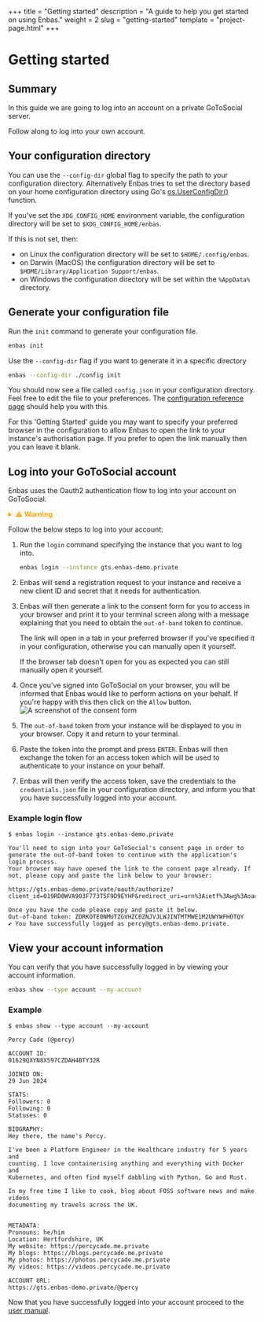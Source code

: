 +++
title = "Getting started"
description = "A guide to help you get started on using Enbas."
weight = 2
slug = "getting-started"
template = "project-page.html"
+++

# Getting started

## Summary

In this guide we are going to log into an account on a private GoToSocial server.

Follow along to log into your own account.

## Your configuration directory

You can use the `--config-dir` global flag to specify the path to your configuration directory.
Alternatively Enbas tries to set the directory based on your home configuration directory using Go's [os.UserConfigDir()](https://pkg.go.dev/os#UserConfigDir) function.

If you've set the `XDG_CONFIG_HOME` environment variable, the configuration directory will be set to `$XDG_CONFIG_HOME/enbas`.

If this is not set, then:

- on Linux the configuration directory will be set to `$HOME/.config/enbas`.
- on Darwin (MacOS) the configuration directory will be set to `$HOME/Library/Application Support/enbas`.
- on Windows the configuration directory will be set within the `%AppData%` directory.

## Generate your configuration file

Run the `init` command to generate your configuration file.

```bash
enbas init
```

Use the `--config-dir` flag if you want to generate it in a specific directory

```bash
enbas --config-dir ./config init
```

You should now see a file called `config.json` in your configuration directory.
Feel free to edit the file to your preferences. 
The [configuration reference page](@/projects/enbas/03_configuration.md) should help you with this.

For this 'Getting Started' guide you may want to specify your preferred browser in the configuration to allow
Enbas to open the link to your instance's authorisation page.
If you prefer to open the link manually then you can leave it blank.

## Log into your GoToSocial account

Enbas uses the Oauth2 authentication flow to log into your account on GoToSocial.

<details>
    <summary style="color: Orange; font-weight: bold"><span>&#9888;</span> Warning</summary>
    <p>
        As of writing GoToSocial does not currently support scoped authorization tokens so even if
        we request read-only tokens, the application will be able to perform any actions within the
        limitations of your account (including admin actions if you are an admin).
        You can read more about this <a href="https://docs.gotosocial.org/en/latest/api/authentication/">here</a>.
    </p>
</details>

Follow the below steps to log into your account:

1. Run the `login` command specifying the instance that you want to log into.
    ```bash
    enbas login --instance gts.enbas-demo.private
    ```

2. Enbas will send a registration request to your instance and receive a new client ID and secret that it
   needs for authentication.

3. Enbas will then generate a link to the consent form for you to access in your browser and print it to
   your terminal screen along with a message explaining that you need to obtain the `out-of-band` token
   to continue.

   The link will open in a tab in your preferred browser if you've specified it in your configuration,
   otherwise you can manually open it yourself.

   If the browser tab doesn't open for you as expected you can still manually open it yourself.

4. Once you've signed into GoToSocial on your browser,
   you will be informed that Enbas would like to perform actions on your behalf.
   If you're happy with this then click on the `Allow` button.
   ![A screenshot of the consent form](/projects/enbas/consent_form.png "Consent Form")

5. The `out-of-band` token from your instance will be displayed to you in your browser.
   Copy it and return to your terminal.

6. Paste the token into the prompt and press `ENTER`.
   Enbas will then exchange the token for an access token which will be used to authenticate
   to your instance on your behalf.

7. Enbas will then verify the access token, save the credentials to the `credentials.json` file
   in your configuration directory, and inform you that you have successfully logged into your account.

### Example login flow

```
$ enbas login --instance gts.enbas-demo.private

You'll need to sign into your GoToSocial's consent page in order to generate the out-of-band token to continue with the application's login process.
Your browser may have opened the link to the consent page already. If not, please copy and paste the link below to your browser:

https://gts.enbas-demo.private/oauth/authorize?client_id=019RD0WVA903F773T5F9D9EYHP&redirect_uri=urn%3Aietf%3Awg%3Aoauth%3A2.0%3Aoob&response_type=code

Once you have the code please copy and paste it below.
Out-of-band token: ZDRKOTE0NMUTZGVHZC0ZNJVJLWJINTMTMWE1M2UWYWFHOTQY
✔ You have successfully logged as percy@gts.enbas-demo.private.
```

## View your account information

You can verify that you have successfully logged in by viewing your account information.

```bash
enbas show --type account --my-account
```

### Example

```
$ enbas show --type account --my-account

Percy Cade (@percy)

ACCOUNT ID:
01629QXYN8X597CZDAH4BTY32R

JOINED ON:
29 Jun 2024

STATS:
Followers: 0
Following: 0
Statuses: 0

BIOGRAPHY:
Hey there, the name's Percy.

I've been a Platform Engineer in the Healthcare industry for 5 years and
counting. I love containerising anything and everything with Docker and
Kubernetes, and often find myself dabbling with Python, Go and Rust.

In my free time I like to cook, blog about FOSS software news and make videos
documenting my travels across the UK.


METADATA:
Pronouns: he/him
Location: Hertfordshire, UK
My website: https://percycade.me.private
My blogs: https://blogs.percycade.me.private
My photos: https://photos.percycade.me.private
My videos: https://videos.percycade.me.private

ACCOUNT URL:
https://gts.enbas-demo.private/@percy
```

Now that you have successfully logged into your account proceed to the [user manual](@/projects/enbas/04_user_manual.md).
